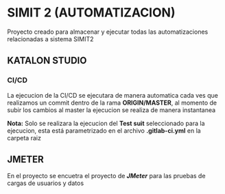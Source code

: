 # SIMIT 2 (AUTOMATIZACION)

Proyecto creado para almacenar y ejecutar todas las automatizaciones relacionadas a sistema SIMIT2

## KATALON STUDIO

### CI/CD
La ejecucion de la CI/CD se ejecutara de manera automatica cada ves que realizamos un commit dentro de la rama **ORIGIN/MASTER**, al momento de subir los cambios al master la ejecucion se realiza de manera instantanea 
  
 **Nota:** Solo se realizara la ejecucion del **Test suit** seleccionado para la ejecucion, esta está parametrizado en el archivo  **.gitlab-ci.yml** en la carpeta raiz  
 
## JMETER
En el proyecto se encuetra el proyecto de ***JMeter*** para las pruebas de cargas de usuarios y datos 
